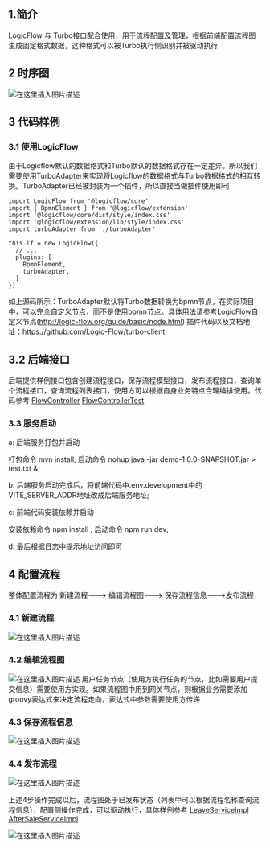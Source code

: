 
## 1.简介
LogicFlow 与 Turbo接口配合使用，用于流程配置及管理，根据前端配置流程图生成固定格式数据，这种格式可以被Turbo执行侧识别并被驱动执行


## 2 时序图
![在这里插入图片描述](http://img-ys011.didistatic.com/static/didi_opensource/do1_n9zjMcJLM5XPxXv8Hu69?x-oss-process=image/watermark,type_ZmFuZ3poZW5naGVpdGk,shadow_10,text_aHR0cHM6Ly9saWRvbmcxNjY1LmJsb2cuY3Nkbi5uZXQ=,size_16,color_FFFFFF,t_70)
## 3 代码样例

### 3.1 使用LogicFlow
由于Logicflow默认的数据格式和Turbo默认的数据格式存在一定差异。所以我们需要使用TurboAdapter来实现将Logicflow的数据格式与Turbo数据格式的相互转换。TurboAdapter已经被封装为一个插件，所以直接当做插件使用即可

```
import LogicFlow from '@logicflow/core'
import { BpmnElement } from '@logicflow/extension'
import '@logicflow/core/dist/style/index.css'
import '@logicflow/extension/lib/style/index.css'
import turboAdapter from './turboAdapter'

this.lf = new LogicFlow({
  // ...
  plugins: [
    BpmnElement,
    turboAdapter,
  ]
})

```
如上源码所示：TurboAdapter默认将Turbo数据转换为bpmn节点，在实际项目中，可以完全自定义节点，而不是使用bpmn节点。具体用法请参考LogicFlow自定义节点(http://logic-flow.org/guide/basic/node.html)
插件代码以及文档地址：https://github.com/Logic-Flow/turbo-client


## 3.2 后端接口
后端提供样例接口包含创建流程接口，保存流程模型接口，发布流程接口，查询单个流程接口，查询流程列表接口，使用方可以根据自身业务特点合理编排使用。代码参考 
[FlowController](../demo/src/main/java/com/didiglobal/turbo/demo/controller/FlowController.java) 
[FlowControllerTest](../demo/src/main/test/java/com/didiglobal/turbo/demo/FlowControllerTest.java)

### 3.3 服务启动

a: 后端服务打包并启动

打包命令  mvn install;
启动命令  nohup java -jar demo-1.0.0-SNAPSHOT.jar > test.txt &;

b: 后端服务启动完成后，将前端代码中.env.development中的VITE_SERVER_ADDR地址改成后端服务地址;

c: 前端代码安装依赖并启动

安装依赖命令 npm install ;
启动命令 npm run dev;

d: 最后根据日志中提示地址访问即可



## 4 配置流程
整体配置流程为  新建流程---> 编辑流程图---> 保存流程信息--->发布流程

### 4.1 新建流程
![在这里插入图片描述](http://img-ys011.didistatic.com/static/didi_opensource/do1_EbjKEbWviwQsVceVatrP?x-oss-process=image/watermark,type_ZmFuZ3poZW5naGVpdGk,shadow_10,text_aHR0cHM6Ly9saWRvbmcxNjY1LmJsb2cuY3Nkbi5uZXQ=,size_16,color_FFFFFF,t_70)

### 4.2 编辑流程图
![在这里插入图片描述](http://img-ys011.didistatic.com/static/didi_opensource/do1_DCMEWFfvHV8rX2mKP8mV?x-oss-process=image/watermark,type_ZmFuZ3poZW5naGVpdGk,shadow_10,text_aHR0cHM6Ly9saWRvbmcxNjY1LmJsb2cuY3Nkbi5uZXQ=,size_16,color_FFFFFF,t_70)
用户任务节点（使用方执行任务的节点，比如需要用户提交信息）需要使用方实现。如果流程图中用到网关节点，则根据业务需要添加groovy表达式来决定流程走向，表达式中参数需要使用方传递

### 4.3 保存流程信息
![在这里插入图片描述](http://img-ys011.didistatic.com/static/didi_opensource/do1_W25efwUYGlFRwEJ6EQdb?x-oss-process=image/watermark,type_ZmFuZ3poZW5naGVpdGk,shadow_10,text_aHR0cHM6Ly9saWRvbmcxNjY1LmJsb2cuY3Nkbi5uZXQ=,size_16,color_FFFFFF,t_70)

### 4.4 发布流程
![在这里插入图片描述](http://img-ys011.didistatic.com/static/didi_opensource/do1_pgrJUKQu93n4MjVjZMT1?x-oss-process=image/watermark,type_ZmFuZ3poZW5naGVpdGk,shadow_10,text_aHR0cHM6Ly9saWRvbmcxNjY1LmJsb2cuY3Nkbi5uZXQ=,size_16,color_FFFFFF,t_70)


上述4步操作完成以后，流程图处于已发布状态（列表中可以根据流程名称查询流程信息），配置侧操作完成，可以驱动执行，具体样例参考
[LeaveServiceImpl](../demo/src/main/java/com/didiglobal/turbo/demo/service/LeaveServiceImpl.java)
[AfterSaleServiceImpl](../demo/src/main/java/com/didiglobal/turbo/demo/service/AfterSaleServiceImpl.java)


![在这里插入图片描述](http://img-ys011.didistatic.com/static/didi_opensource/do1_DebAsQlNb4nLbeSaM7kj?x-oss-process=image/watermark,type_ZmFuZ3poZW5naGVpdGk,shadow_10,text_aHR0cHM6Ly9saWRvbmcxNjY1LmJsb2cuY3Nkbi5uZXQ=,size_16,color_FFFFFF,t_70)

